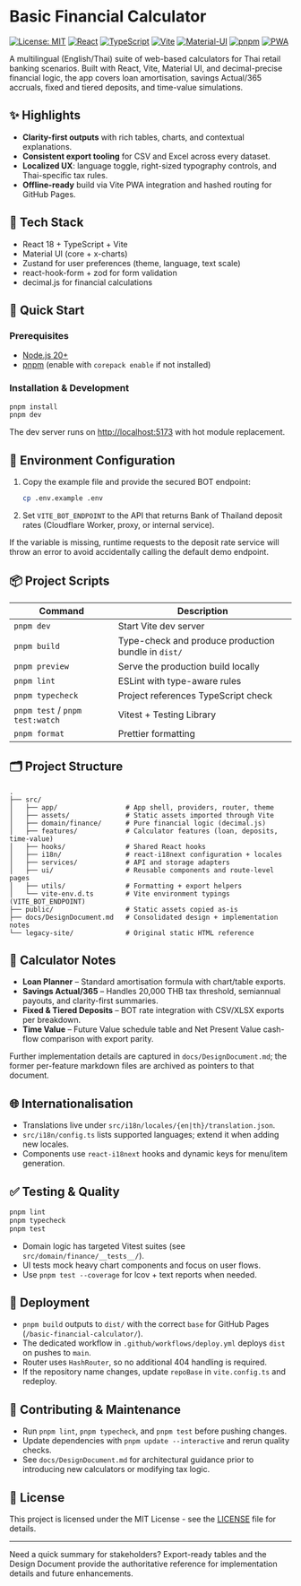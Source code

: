 # Basic Financial Calculator

[![License: MIT](https://img.shields.io/badge/License-MIT-yellow.svg)](https://opensource.org/licenses/MIT)
[![React](https://img.shields.io/badge/React-19.1.1-61DAFB?logo=react&logoColor=white)](https://reactjs.org/)
[![TypeScript](https://img.shields.io/badge/TypeScript-5.8.3-3178C6?logo=typescript&logoColor=white)](https://www.typescriptlang.org/)
[![Vite](https://img.shields.io/badge/Vite-7.1.7-646CFF?logo=vite&logoColor=white)](https://vitejs.dev/)
[![Material-UI](https://img.shields.io/badge/Material--UI-7.3.2-007FFF?logo=mui&logoColor=white)](https://mui.com/)
[![pnpm](https://img.shields.io/badge/pnpm-10.17.1-F69220?logo=pnpm&logoColor=white)](https://pnpm.io/)
[![PWA](https://img.shields.io/badge/PWA-Enabled-5A0FC8?logo=pwa&logoColor=white)](https://web.dev/progressive-web-apps/)

A multilingual (English/Thai) suite of web-based calculators for Thai retail banking scenarios. Built with React, Vite, Material UI, and decimal-precise financial logic, the app covers loan amortisation, savings Actual/365 accruals, fixed and tiered deposits, and time-value simulations.

## ✨ Highlights
- **Clarity-first outputs** with rich tables, charts, and contextual explanations.
- **Consistent export tooling** for CSV and Excel across every dataset.
- **Localized UX**: language toggle, right-sized typography controls, and Thai-specific tax rules.
- **Offline-ready** build via Vite PWA integration and hashed routing for GitHub Pages.

## 🧱 Tech Stack
- React 18 + TypeScript + Vite
- Material UI (core + x-charts)
- Zustand for user preferences (theme, language, text scale)
- react-hook-form + zod for form validation
- decimal.js for financial calculations

## 🚀 Quick Start

### Prerequisites
- [Node.js 20+](https://nodejs.org/)
- [pnpm](https://pnpm.io) (enable with `corepack enable` if not installed)

### Installation & Development
```bash
pnpm install
pnpm dev
```
The dev server runs on [http://localhost:5173](http://localhost:5173) with hot module replacement.

## 🔐 Environment Configuration
1. Copy the example file and provide the secured BOT endpoint:
   ```bash
   cp .env.example .env
   ```
2. Set `VITE_BOT_ENDPOINT` to the API that returns Bank of Thailand deposit rates (Cloudflare Worker, proxy, or internal service).

If the variable is missing, runtime requests to the deposit rate service will throw an error to avoid accidentally calling the default demo endpoint.

## 📦 Project Scripts
| Command | Description |
|---------|-------------|
| `pnpm dev` | Start Vite dev server |
| `pnpm build` | Type-check and produce production bundle in `dist/` |
| `pnpm preview` | Serve the production build locally |
| `pnpm lint` | ESLint with type-aware rules |
| `pnpm typecheck` | Project references TypeScript check |
| `pnpm test` / `pnpm test:watch` | Vitest + Testing Library |
| `pnpm format` | Prettier formatting |

## 🗂️ Project Structure
```
.
├── src/
│   ├── app/                 # App shell, providers, router, theme
│   ├── assets/              # Static assets imported through Vite
│   ├── domain/finance/      # Pure financial logic (decimal.js)
│   ├── features/            # Calculator features (loan, deposits, time-value)
│   ├── hooks/               # Shared React hooks
│   ├── i18n/                # react-i18next configuration + locales
│   ├── services/            # API and storage adapters
│   ├── ui/                  # Reusable components and route-level pages
│   ├── utils/               # Formatting + export helpers
│   └── vite-env.d.ts        # Vite environment typings (VITE_BOT_ENDPOINT)
├── public/                  # Static assets copied as-is
├── docs/DesignDocument.md   # Consolidated design + implementation notes
└── legacy-site/             # Original static HTML reference
```

## 🧮 Calculator Notes
- **Loan Planner** – Standard amortisation formula with chart/table exports.
- **Savings Actual/365** – Handles 20,000 THB tax threshold, semiannual payouts, and clarity-first summaries.
- **Fixed & Tiered Deposits** – BOT rate integration with CSV/XLSX exports per breakdown.
- **Time Value** – Future Value schedule table and Net Present Value cash-flow comparison with export parity.

Further implementation details are captured in `docs/DesignDocument.md`; the former per-feature markdown files are archived as pointers to that document.

## 🌐 Internationalisation
- Translations live under `src/i18n/locales/{en|th}/translation.json`.
- `src/i18n/config.ts` lists supported languages; extend it when adding new locales.
- Components use `react-i18next` hooks and dynamic keys for menu/item generation.

## ✅ Testing & Quality
```bash
pnpm lint
pnpm typecheck
pnpm test
```
- Domain logic has targeted Vitest suites (see `src/domain/finance/__tests__/`).
- UI tests mock heavy chart components and focus on user flows.
- Use `pnpm test --coverage` for lcov + text reports when needed.

## 🚢 Deployment
- `pnpm build` outputs to `dist/` with the correct `base` for GitHub Pages (`/basic-financial-calculator/`).
- The dedicated workflow in `.github/workflows/deploy.yml` deploys `dist` on pushes to `main`.
- Router uses `HashRouter`, so no additional 404 handling is required.
- If the repository name changes, update `repoBase` in `vite.config.ts` and redeploy.

## 🤝 Contributing & Maintenance
- Run `pnpm lint`, `pnpm typecheck`, and `pnpm test` before pushing changes.
- Update dependencies with `pnpm update --interactive` and rerun quality checks.
- See `docs/DesignDocument.md` for architectural guidance prior to introducing new calculators or modifying tax logic.

## 📄 License
This project is licensed under the MIT License - see the [LICENSE](LICENSE) file for details.

---

Need a quick summary for stakeholders? Export-ready tables and the Design Document provide the authoritative reference for implementation details and future enhancements.
